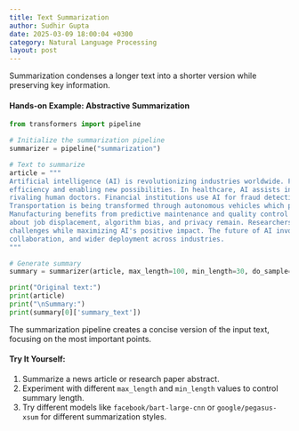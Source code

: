 ```yaml
---
title: Text Summarization
author: Sudhir Gupta
date: 2025-03-09 18:00:04 +0300
category: Natural Language Processing
layout: post
---
```


Summarization condenses a longer text into a shorter version while preserving key information.

#### Hands-on Example: Abstractive Summarization

```python
from transformers import pipeline

# Initialize the summarization pipeline
summarizer = pipeline("summarization")

# Text to summarize
article = """
Artificial intelligence (AI) is revolutionizing industries worldwide. From healthcare to finance, AI systems are improving 
efficiency and enabling new possibilities. In healthcare, AI assists in diagnosing diseases from medical images with accuracy 
rivaling human doctors. Financial institutions use AI for fraud detection, risk assessment, and algorithmic trading. 
Transportation is being transformed through autonomous vehicles which promise to reduce accidents and congestion. 
Manufacturing benefits from predictive maintenance and quality control powered by AI. Despite these advances, concerns 
about job displacement, algorithm bias, and privacy remain. Researchers and policymakers are working to address these 
challenges while maximizing AI's positive impact. The future of AI involves more sophisticated models, enhanced human-AI 
collaboration, and wider deployment across industries.
"""

# Generate summary
summary = summarizer(article, max_length=100, min_length=30, do_sample=False)

print("Original text:")
print(article)
print("\nSummary:")
print(summary[0]['summary_text'])
```

The summarization pipeline creates a concise version of the input text, focusing on the most important points.

#### Try It Yourself:
1. Summarize a news article or research paper abstract.
2. Experiment with different `max_length` and `min_length` values to control summary length.
3. Try different models like `facebook/bart-large-cnn` or `google/pegasus-xsum` for different summarization styles.